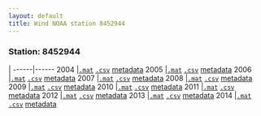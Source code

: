 ```yaml
---
layout: default
title: Wind NOAA station 8452944
---
```


### Station: 8452944

 | 
------|------
2004  |[``.mat``](Data/wind/8452944/2004/wind_2004_8452944.mat) [``.csv``](Data/wind/8452944/2004/wind_2004_8452944.csv) [metadata](Data/wind/8452944/2004/README_wind_2004_8452944.json)
2005  |[``.mat``](Data/wind/8452944/2005/wind_2005_8452944.mat) [``.csv``](Data/wind/8452944/2005/wind_2005_8452944.csv) [metadata](Data/wind/8452944/2005/README_wind_2005_8452944.json)
2006  |[``.mat``](Data/wind/8452944/2006/wind_2006_8452944.mat) [``.csv``](Data/wind/8452944/2006/wind_2006_8452944.csv) [metadata](Data/wind/8452944/2006/README_wind_2006_8452944.json)
2007  |[``.mat``](Data/wind/8452944/2007/wind_2007_8452944.mat) [``.csv``](Data/wind/8452944/2007/wind_2007_8452944.csv) [metadata](Data/wind/8452944/2007/README_wind_2007_8452944.json)
2008  |[``.mat``](Data/wind/8452944/2008/wind_2008_8452944.mat) [``.csv``](Data/wind/8452944/2008/wind_2008_8452944.csv) [metadata](Data/wind/8452944/2008/README_wind_2008_8452944.json)
2009  |[``.mat``](Data/wind/8452944/2009/wind_2009_8452944.mat) [``.csv``](Data/wind/8452944/2009/wind_2009_8452944.csv) [metadata](Data/wind/8452944/2009/README_wind_2009_8452944.json)
2010  |[``.mat``](Data/wind/8452944/2010/wind_2010_8452944.mat) [``.csv``](Data/wind/8452944/2010/wind_2010_8452944.csv) [metadata](Data/wind/8452944/2010/README_wind_2010_8452944.json)
2011  |[``.mat``](Data/wind/8452944/2011/wind_2011_8452944.mat) [``.csv``](Data/wind/8452944/2011/wind_2011_8452944.csv) [metadata](Data/wind/8452944/2011/README_wind_2011_8452944.json)
2012  |[``.mat``](Data/wind/8452944/2012/wind_2012_8452944.mat) [``.csv``](Data/wind/8452944/2012/wind_2012_8452944.csv) [metadata](Data/wind/8452944/2012/README_wind_2012_8452944.json)
2013  |[``.mat``](Data/wind/8452944/2013/wind_2013_8452944.mat) [``.csv``](Data/wind/8452944/2013/wind_2013_8452944.csv) [metadata](Data/wind/8452944/2013/README_wind_2013_8452944.json)
2014  |[``.mat``](Data/wind/8452944/2014/wind_2014_8452944.mat) [``.csv``](Data/wind/8452944/2014/wind_2014_8452944.csv) [metadata](Data/wind/8452944/2014/README_wind_2014_8452944.json)
